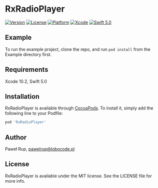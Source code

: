 # RxRadioPlayer

[![Version](https://img.shields.io/cocoapods/v/RxRadioPlayer.svg?style=flat)](http://cocoapods.org/pods/RxRadioPlayer)
[![License](https://img.shields.io/cocoapods/l/RxRadioPlayer.svg?style=flat)](http://cocoapods.org/pods/RxRadioPlayer)
[![Platform](https://img.shields.io/cocoapods/p/RxRadioPlayer.svg?style=flat&logo=apple)](http://cocoapods.org/pods/RxRadioPlayer)
[![Xcode](https://img.shields.io/badge/Xcode-10.2-lightgray.svg?style=flat&logo=xcode)](https://itunes.apple.com/pl/app/xcode/id497799835?l=pl&mt=12)
[![Swift 5.0](https://img.shields.io/badge/Swift-5.0-orange.svg?style=flat&logo=swift)](https://swift.org/)

## Example

To run the example project, clone the repo, and run `pod install` from the Example directory first.

## Requirements

Xcode 10.2, Swift 5.0

## Installation

RxRadioPlayer is available through [CocoaPods](http://cocoapods.org). To install
it, simply add the following line to your Podfile:

```ruby
pod 'RxRadioPlayer'
```

## Author

Paweł Rup, pawelrup@lobocode.pl

## License

RxRadioPlayer is available under the MIT license. See the LICENSE file for more info.
